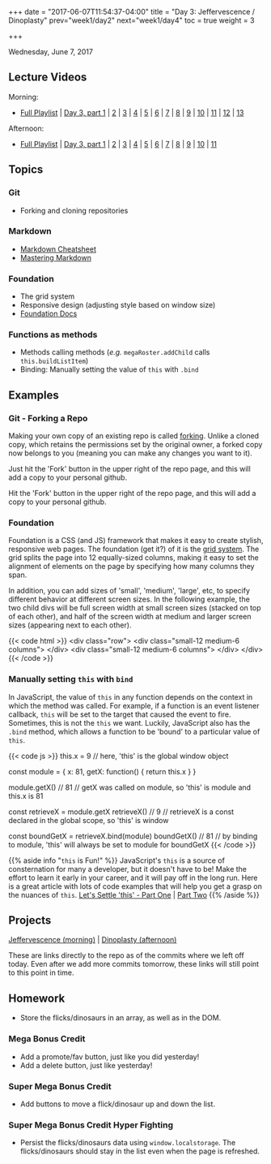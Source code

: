 +++
date = "2017-06-07T11:54:37-04:00"
title = "Day 3: Jeffervescence / Dinoplasty"
prev="week1/day2"
next="week1/day4"
toc = true
weight = 3

+++

<date>Wednesday, June 7, 2017</date>

## Lecture Videos

Morning:

* [Full Playlist](https://www.youtube.com/playlist?list=PLuT2TqJuwaY9SEkynJl1LudbfzWqc4l84) | [Day 3, part 1](https://www.youtube.com/watch?v=FB7ImVZnFL8&index=20&list=PLuT2TqJuwaY9SEkynJl1LudbfzWqc4l84) | [2](https://www.youtube.com/watch?v=XMztu7BsfOI&index=21&list=PLuT2TqJuwaY9SEkynJl1LudbfzWqc4l84) | [3](https://www.youtube.com/watch?v=0bK4ukrJhvs&index=22&list=PLuT2TqJuwaY9SEkynJl1LudbfzWqc4l84) | [4](https://www.youtube.com/watch?v=YWDaaebbrfU&index=23&list=PLuT2TqJuwaY9SEkynJl1LudbfzWqc4l84) | [5](https://www.youtube.com/watch?v=FC6EipRsdGU&index=24&list=PLuT2TqJuwaY9SEkynJl1LudbfzWqc4l84) | [6](https://www.youtube.com/watch?v=_75cy1m758c&index=25&list=PLuT2TqJuwaY9SEkynJl1LudbfzWqc4l84) | [7](https://www.youtube.com/watch?v=4vPiawd-o-g&index=26&list=PLuT2TqJuwaY9SEkynJl1LudbfzWqc4l84) | [8](https://www.youtube.com/watch?v=OGsKVIZ0Tf4&index=27&list=PLuT2TqJuwaY9SEkynJl1LudbfzWqc4l84) | [9](https://www.youtube.com/watch?v=coc1G3frXho&index=28&list=PLuT2TqJuwaY9SEkynJl1LudbfzWqc4l84) | [10](https://www.youtube.com/watch?v=Eh0O84Q63uU&index=29&list=PLuT2TqJuwaY9SEkynJl1LudbfzWqc4l84) | [11](https://www.youtube.com/watch?v=TYK24uUUeyI&index=30&list=PLuT2TqJuwaY9SEkynJl1LudbfzWqc4l84) | [12](https://www.youtube.com/watch?v=YOEl9-98PyY&index=31&list=PLuT2TqJuwaY9SEkynJl1LudbfzWqc4l84) | [13](https://www.youtube.com/watch?v=z81czdQrXw8&index=32&list=PLuT2TqJuwaY9SEkynJl1LudbfzWqc4l84)

Afternoon:

* [Full Playlist](https://www.youtube.com/playlist?list=PLuT2TqJuwaY9uIH9AFDZUyfalE-tY8REa) | [Day 3, part 1](https://www.youtube.com/watch?v=7mSdl_ZAgaM&list=PLuT2TqJuwaY9uIH9AFDZUyfalE-tY8REa&index=28) | [2](https://www.youtube.com/watch?v=1tP2nXuY-u8&list=PLuT2TqJuwaY9uIH9AFDZUyfalE-tY8REa&index=29) | [3](https://www.youtube.com/watch?v=7kPSV7GgzFo&list=PLuT2TqJuwaY9uIH9AFDZUyfalE-tY8REa&index=30) | [4](https://www.youtube.com/watch?v=AOnvCEFD_38&list=PLuT2TqJuwaY9uIH9AFDZUyfalE-tY8REa&index=31) | [5](https://www.youtube.com/watch?v=p6Q9u93JvYs&index=32&list=PLuT2TqJuwaY9uIH9AFDZUyfalE-tY8REa) | [6](https://www.youtube.com/watch?v=X7f988NzO0U&index=33&list=PLuT2TqJuwaY9uIH9AFDZUyfalE-tY8REa) | [7](https://www.youtube.com/watch?v=rUm4rk_RY98&index=34&list=PLuT2TqJuwaY9uIH9AFDZUyfalE-tY8REa) | [8](https://www.youtube.com/watch?v=Peh-q2jePis&index=35&list=PLuT2TqJuwaY9uIH9AFDZUyfalE-tY8REa) | [9](https://www.youtube.com/watch?v=6zo-WsJZvtw&index=36&list=PLuT2TqJuwaY9uIH9AFDZUyfalE-tY8REa) | [10](https://www.youtube.com/watch?v=lLkx2d2iPWQ&index=37&list=PLuT2TqJuwaY9uIH9AFDZUyfalE-tY8REa) | [11](https://www.youtube.com/watch?v=VxQSYdYtGzQ&index=38&list=PLuT2TqJuwaY9uIH9AFDZUyfalE-tY8REa)

## Topics

### Git
* Forking and cloning repositories

### Markdown

* [Markdown Cheatsheet](http://assemble.io/docs/Cheatsheet-Markdown.html)
* [Mastering Markdown](https://guides.github.com/features/mastering-markdown/)

### Foundation

* The grid system
* Responsive design (adjusting style based on window size)
* [Foundation Docs](http://foundation.zurb.com/sites/docs/)

### Functions as methods

* Methods calling methods (_e.g._ `megaRoster.addChild` calls `this.buildListItem`)
* Binding: Manually setting the value of `this` with `.bind`

## Examples

### Git - Forking a Repo

Making your own copy of an existing repo is called [forking](https://guides.github.com/activities/forking/).  Unlike a cloned copy, which retains the permissions set by the original owner, a forked copy now belongs to you (meaning you can make any changes you want to it).

Just hit the 'Fork' button in the upper right of the repo page, and this will add a copy to your personal github.

<div class="img github-fork-repo"><span>Hit the 'Fork' button in the upper right of the repo page, and this will add a copy to your personal github.</span></div>

### Foundation

Foundation is a CSS (and JS) framework that makes it easy to create stylish, responsive web pages.  The foundation (get it?) of it is the [grid system](http://foundation.zurb.com/grid.html).  The grid splits the page into 12 equally-sized columns, making it easy to set the alignment of elements on the page by specifying how many columns they span.

In addition, you can add sizes of 'small', 'medium', 'large', etc, to specify different behavior at different screen sizes.  In the following example, the two child divs will be full screen width at small screen sizes (stacked on top of each other), and half of the screen width at medium and larger screen sizes (appearing next to each other).

{{< code html >}}
&lt;div class=&quot;row&quot;&gt;
  &lt;div class=&quot;small-12 medium-6 columns&quot;&gt;
  &lt;/div&gt;
  &lt;div class=&quot;small-12 medium-6 columns&quot;&gt;
  &lt;/div&gt;
&lt;/div&gt;
{{< /code >}}

### Manually setting `this` with `bind`

In JavaScript, the value of `this` in any function depends on the context in which the method was called.  For example, if a function is an event listener callback, `this` will be set to the target that caused the event to fire.  Sometimes, this is not the `this` we want. Luckily, JavaScript also has the `.bind` method, which allows a function to be 'bound' to a particular value of `this`.

{{< code js >}}
this.x = 9        // here, 'this' is the global window object

const module = {
  x: 81,
  getX: function() {
    return this.x
  }
}

module.getX()     // 81
// getX was called on module, so 'this' is module and this.x is 81

const retrieveX = module.getX
retrieveX()       // 9
// retrieveX is a const declared in the global scope, so 'this' is window

const boundGetX = retrieveX.bind(module)
boundGetX()       // 81
// by binding to module, 'this' will always be set to module for boundGetX
{{< /code >}}

{{% aside info "`this` is Fun!" %}}
JavaScript's `this` is a source of consternation for many a developer, but it doesn't have to be!  Make the effort to learn it early in your career, and it will pay off in the long run.  Here is a great article with lots of code examples that will help you get a grasp on the nuances of `this`.  [Let's Settle 'this' - Part One](https://medium.com/@nashvail/lets-settle-this-part-one-ef36471c7d97) | [Part Two](https://medium.com/@nashvail/lets-settle-this-part-two-2d68e6cb7dba)
{{% /aside %}}

## Projects

[Jeffervescence (morning)](https://github.com/xtbc17s2/jeffervescence/tree/f55636b0c73de7469f17b659fcde8f4f5416aa8a) | [Dinoplasty (afternoon)](https://github.com/xtbc17s2/dinoplasty/tree/a3e44eaef9a01b840aafb43ce37e64b05eb9a739)

These are links directly to the repo as of the commits where we left off today. Even after we add more commits tomorrow, these links will still point to this point in time.

## Homework

* Store the flicks/dinosaurs in an array, as well as in the DOM.

### Mega Bonus Credit

* Add a promote/fav button, just like you did yesterday!
* Add a delete button, just like yesterday!

### Super Mega Bonus Credit

* Add buttons to move a flick/dinosaur up and down the list.

### Super Mega Bonus Credit Hyper Fighting

* Persist the flicks/dinosaurs data using `window.localstorage`.  The flicks/dinosaurs should stay in the list even when the page is refreshed.
